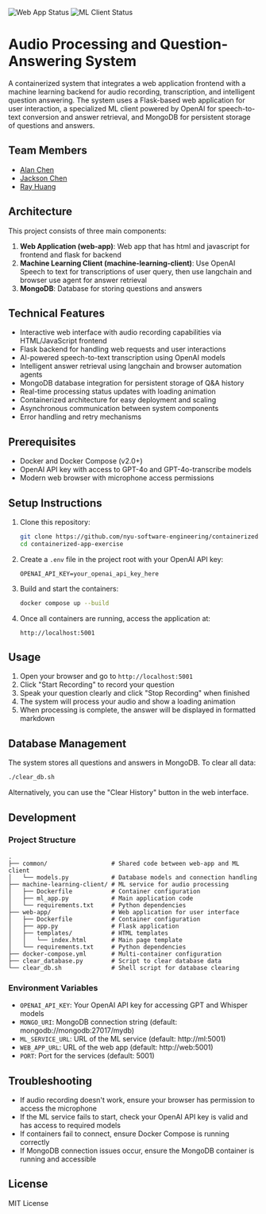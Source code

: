 ![Web App Status](https://github.com/nyu-software-engineering/containerized-app-exercise/actions/workflows/lint.yml/badge.svg)
![ML Client Status](https://github.com/nyu-software-engineering/containerized-app-exercise/actions/workflows/lint.yml/badge.svg)

# Audio Processing and Question-Answering System

A containerized system that integrates a web application frontend with a machine learning backend for audio recording, transcription, and intelligent question answering. The system uses a Flask-based web application for user interaction, a specialized ML client powered by OpenAI for speech-to-text conversion and answer retrieval, and MongoDB for persistent storage of questions and answers.

## Team Members

- [Alan Chen](https://github.com/Chen-zexi)
- [Jackson Chen](https://github.com/jaxxjj)
- [Ray Huang](https://github.com/RayHuang3339)

## Architecture

This project consists of three main components:

1. **Web Application (web-app)**: Web app that has html and javascript for frontend and flask for backend
2. **Machine Learning Client (machine-learning-client)**: Use OpenAI Speech to text for transcriptions of user query, then use langchain and browser use agent for answer retrieval
3. **MongoDB**: Database for storing questions and answers


## Technical Features

- Interactive web interface with audio recording capabilities via HTML/JavaScript frontend
- Flask backend for handling web requests and user interactions
- AI-powered speech-to-text transcription using OpenAI models
- Intelligent answer retrieval using langchain and browser automation agents
- MongoDB database integration for persistent storage of Q&A history
- Real-time processing status updates with loading animation
- Containerized architecture for easy deployment and scaling
- Asynchronous communication between system components
- Error handling and retry mechanisms

## Prerequisites

- Docker and Docker Compose (v2.0+)
- OpenAI API key with access to GPT-4o and GPT-4o-transcribe models
- Modern web browser with microphone access permissions

## Setup Instructions

1. Clone this repository:
   ```bash
   git clone https://github.com/nyu-software-engineering/containerized-app-exercise.git
   cd containerized-app-exercise
   ```

2. Create a `.env` file in the project root with your OpenAI API key:
   ```
   OPENAI_API_KEY=your_openai_api_key_here
   ```

3. Build and start the containers:
   ```bash
   docker compose up --build
   ```

4. Once all containers are running, access the application at:
   ```
   http://localhost:5001
   ```

## Usage

1. Open your browser and go to `http://localhost:5001`
2. Click "Start Recording" to record your question
3. Speak your question clearly and click "Stop Recording" when finished
4. The system will process your audio and show a loading animation
5. When processing is complete, the answer will be displayed in formatted markdown

## Database Management

The system stores all questions and answers in MongoDB. To clear all data:

```bash
./clear_db.sh
```

Alternatively, you can use the "Clear History" button in the web interface.

## Development

### Project Structure

```
.
├── common/                  # Shared code between web-app and ML client
│   └── models.py            # Database models and connection handling
├── machine-learning-client/ # ML service for audio processing
│   ├── Dockerfile           # Container configuration
│   ├── ml_app.py            # Main application code
│   └── requirements.txt     # Python dependencies
├── web-app/                 # Web application for user interface
│   ├── Dockerfile           # Container configuration
│   ├── app.py               # Flask application
│   ├── templates/           # HTML templates
│   │   └── index.html       # Main page template
│   └── requirements.txt     # Python dependencies
├── docker-compose.yml       # Multi-container configuration
├── clear_database.py        # Script to clear database data
└── clear_db.sh              # Shell script for database clearing
```

### Environment Variables

- `OPENAI_API_KEY`: Your OpenAI API key for accessing GPT and Whisper models
- `MONGO_URI`: MongoDB connection string (default: mongodb://mongodb:27017/mydb)
- `ML_SERVICE_URL`: URL of the ML service (default: http://ml:5001)
- `WEB_APP_URL`: URL of the web app (default: http://web:5001)
- `PORT`: Port for the services (default: 5001)

## Troubleshooting

- If audio recording doesn't work, ensure your browser has permission to access the microphone
- If the ML service fails to start, check your OpenAI API key is valid and has access to required models
- If containers fail to connect, ensure Docker Compose is running correctly
- If MongoDB connection issues occur, ensure the MongoDB container is running and accessible

## License

MIT License
